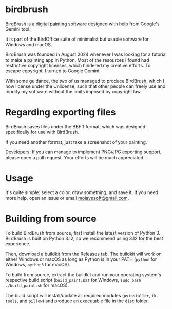 # birdbrush
BirdBrush is a digital painting software designed with help from Google's Gemini tool.

It is part of the BirdOffice suite of minimalist but usable software for Windows and macOS.

BirdBrush was founded in August 2024 whenever I was looking for a tutorial to make a painting app in Python. Most of the resources I found had restrictive copyright licenses, which hindered my creative efforts.
To escape copyright, I turned to Google Gemini. 

With some guidance, the two of us managed to produce BirdBrush, which I now license under the Unlicense, such that other people can freely use and modify my software without the limits imposed by copyright law.

# Regarding exporting files
BirdBrush saves files under the BBF 1 format, which was designed specifically for use with BirdBrush.

If you need another format, just take a screenshot of your painting.

Developers: If you can manage to implement PNG/JPG exporting support, please open a pull request. Your efforts will be much appreciated.

# Usage
It's quite simple: select a color, draw something, and save it.
If you need more help, open an issue or email mojavesoft@gmail.com.

# Building from source
To build BirdBrush from source, first install the latest version of Python 3. BirdBrush is built on Python 3.12, so we recommend using 3.12 for the best experience.

Then, download a buildkit from the Releases tab. The buildkit will work on either Windows or macOS as long as Python is in your PATH (`python` for Windows, `python3` for macOS).

To build from source, extract the buildkit and run your operating system's respective build script (`build_paint.bat` for Windows, `sudo bash ./build_paint.sh` for macOS).

The build script will install/update all required modules (`pyinstaller`, `tk-tools`, and `pillow`) and produce an executable file in the `dist` folder.

